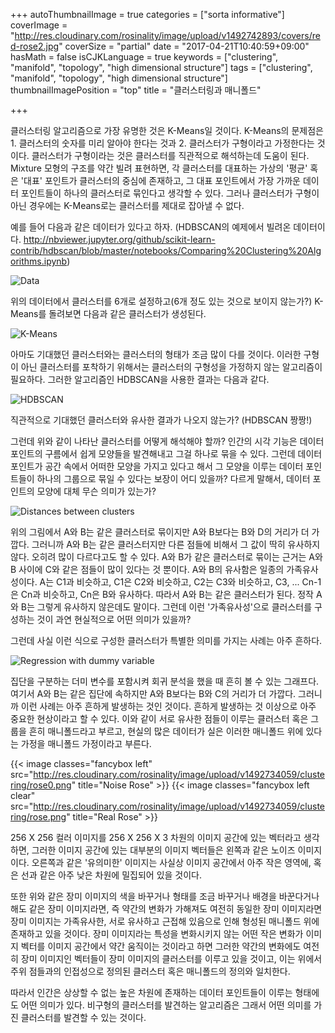 +++
autoThumbnailImage = true
categories = ["sorta informative"]
coverImage = "http://res.cloudinary.com/rosinality/image/upload/v1492742893/covers/red-rose2.jpg"
coverSize = "partial"
date = "2017-04-21T10:40:59+09:00"
hasMath = false
isCJKLanguage = true
keywords = ["clustering", "manifold", "topology", "high dimensional structure"]
tags = ["clustering", "manifold", "topology", "high dimensional structure"]
thumbnailImagePosition = "top"
title = "클러스터링과 매니폴드"

+++

클러스터링 알고리즘으로 가장 유명한 것은 K-Means일 것이다. K-Means의 문제점은 1. 클러스터의 숫자를 미리 알아야 한다는 것과 2. 클러스터가 구형이라고 가정한다는 것이다. 클러스터가 구형이라는 것은 클러스터를 직관적으로 해석하는데 도움이 된다. Mixture 모형의 구조를 약간 빌려 표현하면, 각 클러스터를 대표하는 가상의 '평균' 혹은 '대표' 포인트가 클러스터의 중심에 존재하고, 그 대표 포인트에서 가장 가까운 데이터 포인트들이 하나의 클러스터로 묶인다고 생각할 수 있다. 그러나 클러스터가 구형이 아닌 경우에는 K-Means로는 클러스터를 제대로 잡아낼 수 없다. 

예를 들어 다음과 같은 데이터가 있다고 하자. (HDBSCAN의 예제에서 빌려온 데이터이다. http://nbviewer.jupyter.org/github/scikit-learn-contrib/hdbscan/blob/master/notebooks/Comparing%20Clustering%20Algorithms.ipynb)

![Data](http://res.cloudinary.com/rosinality/image/upload/v1492734059/clustering/cluster1.png)

위의 데이터에서 클러스터를 6개로 설정하고(6개 정도 있는 것으로 보이지 않는가?) K-Means를 돌려보면 다음과 같은 클러스터가 생성된다.

![K-Means](http://res.cloudinary.com/rosinality/image/upload/v1492734059/clustering/cluster4.png)

아마도 기대했던 클러스터와는 클러스터의 형태가 조금 많이 다를 것이다. 이러한 구형이 아닌 클러스터를 포착하기 위해서는 클러스터의 구형성을 가정하지 않는 알고리즘이 필요하다. 그러한 알고리즘인 HDBSCAN을 사용한 결과는 다음과 같다.

![HDBSCAN](http://res.cloudinary.com/rosinality/image/upload/v1492734059/clustering/cluster2.png)

직관적으로 기대했던 클러스터와 유사한 결과가 나오지 않는가? (HDBSCAN 짱짱!)

그런데 위와 같이 나타난 클러스터를 어떻게 해석해야 할까? 인간의 시각 기능은 데이터 포인트의 구름에서 쉽게 모양들을 발견해내고 그걸 하나로 묶을 수 있다. 그런데 데이터 포인트가 공간 속에서 어떠한 모양을 가지고 있다고 해서 그 모양을 이루는 데이터 포인트들이 하나의 그룹으로 묶일 수 있다는 보장이 어디 있을까? 다르게 말해서, 데이터 포인트의 모양에 대체 무슨 의미가 있는가?

![Distances between clusters](http://res.cloudinary.com/rosinality/image/upload/v1492734059/clustering/cluster3.png)

위의 그림에서 A와 B는 같은 클러스터로 묶이지만 A와 B보다는 B와 D의 거리가 더 가깝다. 그러니까 A와 B는 같은 클러스터지만 다른 점들에 비해서 그 값이 딱히 유사하지 않다. 오히려 많이 다르다고도 할 수 있다. A와 B가 같은 클러스터로 묶이는 근거는 A와 B 사이에 C와 같은 점들이 많이 있다는 것 뿐이다. A와 B의 유사함은 일종의 가족유사성이다. A는 C1과 비슷하고, C1은 C2와 비슷하고, C2는 C3와 비슷하고, C3, ... Cn-1은 Cn과 비슷하고, Cn은 B와 유사하다. 따라서 A와 B는 같은 클러스터가 된다. 정작 A와 B는 그렇게 유사하지 않은데도 말이다. 그런데 이런 '가족유사성'으로 클러스터를 구성하는 것이 과연 현실적으로 어떤 의미가 있을까?

그런데 사실 이런 식으로 구성한 클러스터가 특별한 의미를 가지는 사례는 아주 흔하다.

![Regression with dummy variable](http://res.cloudinary.com/rosinality/image/upload/v1492734059/clustering/cluster5.png)

집단을 구분하는 더미 변수를 포함시켜 회귀 분석을 했을 때 흔히 볼 수 있는 그래프다. 여기서 A와 B는 같은 집단에 속하지만 A와 B보다는 B와 C의 거리가 더 가깝다. 그러니까 이런 사례는 아주 흔하게 발생하는 것인 것이다. 흔하게 발생하는 것 이상으로 아주 중요한 현상이라고 할 수 있다. 이와 같이 서로 유사한 점들이 이루는 클러스터 혹은 그룹을 흔히 매니폴드라고 부르고, 현실의 많은 데이터가 실은 이러한 매니폴드 위에 있다는 가정을 매니폴드 가정이라고 부른다.

{{< image classes="fancybox left" src="http://res.cloudinary.com/rosinality/image/upload/v1492734059/clustering/rose0.png" title="Noise Rose" >}}
{{< image classes="fancybox left clear" src="http://res.cloudinary.com/rosinality/image/upload/v1492734059/clustering/rose.png" title="Real Rose" >}}

256 X 256 컬러 이미지를 256 X 256 X 3 차원의 이미지 공간에 있는 벡터라고 생각하면, 그러한 이미지 공간에 있는 대부분의 이미지 벡터들은 왼쪽과 같은 노이즈 이미지이다. 오른쪽과 같은 '유의미한' 이미지는 사실상 이미지 공간에서 아주 작은 영역에, 혹은 선과 같은 아주 낮은 차원에 밀집되어 있을 것이다.

또한 위와 같은 장미 이미지의 색을 바꾸거나 형태를 조금 바꾸거나 배경을 바꾼다거나 해도 같은 장미 이미지라면, 즉 약간의 변화가 가해져도 여전히 동일한 장미 이미지라면 장미 이미지는 가족유사한, 서로 유사하고 근접해 있음으로 인해 형성된 매니폴드 위에 존재하고 있을 것이다. 장미 이미지라는 특성을 변화시키지 않는 어떤 작은 변화가 이미지 벡터를 이미지 공간에서 약간 움직이는 것이라고 하면 그러한 약간의 변화에도 여전히 장미 이미지인 벡터들이 장미 이미지의 클러스터를 이루고 있을 것이고, 이는 위에서 주위 점들과의 인접성으로 정의된 클러스터 혹은 매니폴드의 정의와 일치한다.

따라서 인간은 상상할 수 없는 높은 차원에 존재하는 데이터 포인트들이 이루는 형태에도 어떤 의미가 있다. 비구형의 클러스터를 발견하는 알고리즘은 그래서 어떤 의미를 가진 클러스터를 발견할 수 있는 것이다.